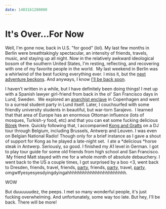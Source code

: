 ```yaml
---
date: 1403161200000
---
```



It's Over...For Now
===================

Well, I'm gone now, back in U.S. "for good" (lol). My last few months in
Berlin were breathtakingly spectacular, an intensity of friends,
travels, music, and staying up all night. Now in the relatively awkward
ideological bosom of the southern United States, I'm resting,
reflecting, and recovering with one of my favorite people in the world.
 My last weekend in Berlin was a whirlwind of the best fucking
everything ever. I miss it, but the [next adventure
beckons](https://sumall.com/careers). And anyways, I know [I'll be back
soon](http://www.dimensionsfestival.com/). 

I haven't written in a while, but I have definitely been doing things! I
met up with a Spanish lawyer girl-friend from back in the ol' San
Francisco days in Lund, Sweden.  We explored an [anarchist
enclave](http://en.wikipedia.org/wiki/Freetown_Christiania) in
Copenhagen and went to a surreal student party in Lund itself. Later, I
couchsurfed with some friendly university students in beautiful, but
war-torn Sarajevo.  I learned that that area of Europe has an enormous
Ottoman influence (lots of mosques, Turkish-y food, etc) and that you
can eat some fucking delicious
[Börek](http://en.wikipedia.org/wiki/B%C3%B6rek) there. Quickly
following that, I accompanied [Kong and
Gratts](https://www.youtube.com/watch?v=q4_Rxf5aPI0) on a DJ tour
through Belgium, including Brussels, Antwerp and Leuven. I was even on
Belgian National Radio! Though only for a brief instance as I gave a
shout of support for Kong as he played a late-night set.  I ate a
*delicious *horse steak in Antwerp. Seriously, so good. I finished my A1
level in German. I got to play tour guide for some old friends from high
school and San Francisco.  My friend Matt stayed with me for a whole
month of absolute debauchery. I went back to the US a couple times, I
got surprised by a boo \<3, went back to Dresden, friends, travel,
friends, [party](http://www.berghain.de/), friends,
[party](http://www.berghain.de/), travel,
[party](http://www.berghain.de/),
omgwtfyesyesyesdyingdyingahhhhhhhhhhhhhhhhhhhhhhh.

WOW

But duuuuuudez, the peeps. I met so many wonderful people, it's just
fucking overwhelming. And unfortunately, some way too late. But hey,
I'll be back. There will be more!

